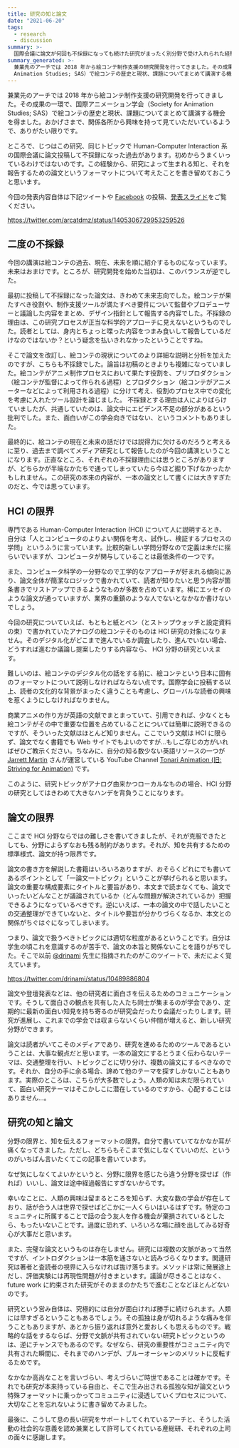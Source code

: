 ```yaml
---
title: 研究の知と論文
date: "2021-06-20"
tags:
  - research
  - discussion
summary: >-
  国際会議に論文が何回も不採録になっても続けた研究がまったく別分野で受け入れられた経験をもとに、研究分野の限界、論文というフォーマットの限界、そして研究が本来持っている自由について徒然書きました。
summary_generated: >-
  兼業先のアーチでは 2018 年から絵コンテ制作支援の研究開発を行ってきました。その成果の一環で、国際アニメーション学会（Society for
  Animation Studies; SAS）で絵コンテの歴史と現状、課題についてまとめて講演する機会を得ました。おかげさまで、...
---
```


兼業先のアーチでは 2018 年から絵コンテ制作支援の研究開発を行ってきました。その成果の一環で、国際アニメーション学会（Society for Animation Studies; SAS）で絵コンテの歴史と現状、課題についてまとめて講演する機会を得ました。おかげさまで、関係各所から興味を持って見ていただいているようで、ありがたい限りです。

ところで、じつはこの研究、同じトピックで Human-Computer Interaction 系の国際会議に論文投稿して不採録になった過去があります。初めからうまくいっているわけではないのです。この経験から、研究によって生まれる知と、それを報告するための論文というフォーマットについて考えたことを書き留めておこうと思います。

今回の発表内容自体は下記ツイートや [Facebook](https://www.facebook.com/jun.kato/posts/10165102119360391) の投稿、[発表スライド](https://research.archinc.jp/static/files/sas2021-kato-storyboarding-in-anime.pdf)をご覧ください。

https://twitter.com/arcatdmz/status/1405306729953259526

## 二度の不採録

今回の講演は絵コンテの過去、現在、未来を順に紹介するものになっています。未来はおまけです。ところが、研究開発を始めた当初は、このバランスが逆でした。

最初に投稿して不採録になった論文は、きわめて未来志向でした。絵コンテが果たすべき役割や、制作支援ツールが満たすべき要件について監督やプロデューサーと議論した内容をまとめ、デザイン指針として報告する内容でした。不採録の理由は、この研究プロセスが正当な科学的アプローチに見えないというものでした。読者としては、身内とちょっと喋った内容をつまみ食いして報告しているだけなのではないか？という疑念を払いきれなかったということですね。

そこで論文を改訂し、絵コンテの現状についてのより詳細な説明と分析を加えたのですが、こちらも不採録でした。論旨は初稿のときよりも複雑になっていました。絵コンテがアニメ制作プロセスにおいて果たす役割を、プリプロダクション（絵コンテが監督によって作られる過程）とプロダクション（絵コンテがアニメーターなどによって利用される過程）に分けて考え、役割のプロセス中での変化を考慮に入れたツール設計を論じました。
不採録とする理由は人によりばらけていましたが、共通していたのは、論文中にエビデンス不足の部分があるという批判でした。また、面白いがこの学会向きではない、というコメントもありました。

最終的に、絵コンテの現在と未来の話だけでは説得力に欠けるのだろうと考えるに至り、過去まで調べてメディア研究として報告したのが今回の講演ということになります。正直なところ、それぞれの不採録理由には思うところがありますが、どちらかが半端なかたちで通ってしまっていたら今ほど掘り下げなかったかもしれません。この研究の本来の内容が、一本の論文として書くには大きすぎたのだと、今では思っています。

## HCI の限界

専門である Human-Computer Interaction (HCI) について人に説明するとき、自分は「人とコンピュータのよりよい関係を考え、試作し、検証するプロセスの学問」というふうに言っています。比較的新しい学問分野なので定義は未だに揺らいでいますが、コンピュータが関与していることは最低条件の一つです。

また、コンピュータ科学の一分野なので工学的なアプローチが好まれる傾向にあり、論文全体が簡潔なロジックで書かれていて、読者が知りたいと思う内容が箇条書きでリストアップできるようなものが多数を占めています。稀にエッセイのような論文が通っていますが、業界の重鎮のような人でないとなかなか書けないでしょう。

今回の研究についていえば、もともと紙とペン（とストップウォッチと設定資料の束）で書かれていたアナログの絵コンテそのものは HCI 研究の対象になりません。そのデジタル化がどこまで進んでいるか調査したり、進んでいない場合、どうすれば進むか議論し提案したりする内容なら、 HCI 分野の研究といえます。

難しいのは、絵コンテのデジタル化の話をする前に、絵コンテという日本に固有のフォーマットについて説明しなければならない点です。国際学会に投稿する以上、読者の文化的な背景がまったく違うことも考慮し、グローバルな読者の興味を惹くようにしなければなりません。

商業アニメの作り方が英語の文献でまとまっていて、引用できれば、少なくとも絵コンテがその中で重要な位置を占めていることについては簡単に説明できるのですが、そういった文献はほとんど知りません。ここでいう文献は HCI に限らず、論文でなく書籍でも Web サイトでもよいのですが…もしご存じの方がいればぜひご教示ください。ちなみに、自分の知る数少ない英語リソースの一つが [Jarrett Martin](https://twitter.com/JarrettHMartin) さんが運営している YouTube Channel [Tonari Animation (旧: Striving for Animation)](https://www.youtube.com/channel/UCGBS0meEbzjIwFssjPzDtBQ) です。

このように、研究トピックがアナログ由来かつローカルなものの場合、HCI 分野の研究としてはきわめて大きなハンデを背負うことになります。

## 論文の限界

ここまで HCI 分野ならではの難しさを書いてきましたが、それが克服できたとしても、分野によらずなおも残る制約があります。それが、知を共有するための標準様式、論文が持つ限界です。

論文の書き方を解説した書籍はいろいろありますが、おそらくどれにでも書いてあるポイントとして「一論文一トピック」ということが挙げられると思います。論文の重要な構成要素にタイトルと要旨があり、本文まで読まなくても、論文でいったいどんなことが議論されているか（どんな問題が解決されているか）把握できるようになっているべきです。逆にいえば、一本の論文の中で話したいことの交通整理ができていないと、タイトルや要旨が分かりづらくなるか、本文との関係がちぐはぐになってしまいます。

つまり、論文で扱うべきトピックには適切な粒度があるということです。自分は学生の頃これを意識するのが苦手で、論文の本旨と関係ないことを語りがちでした。そこで以前 [@drinami](https://twitter.com/drinami) 先生に指摘されたのがこのツイートで、未だによく覚えています。

https://twitter.com/drinami/status/10489886804

論文や登壇発表などは、他の研究者に面白さを伝えるためのコミュニケーションです。そうして面白さの観点を共有した人たち同士が集まるのが学会であり、定期的に最新の面白い知見を持ち寄るのが研究会だったり会議だったりします。研究が進展し、これまでの学会では収まらないくらい仲間が増えると、新しい研究分野ができます。

論文は読者がいてこそのメディアであり、研究を進めるためのツールであるということは、大事な観点だと思います。一本の論文にするとうまく伝わらないテーマは、交通整理を行い、トピックごとに切り分け、複数の論文にするべきなのです。それか、自分の手に余る場合、諦めて他のテーマを探すしかないこともあります。実際のところは、こちらが大多数でしょう。人類の知は未だ限られていて、面白い研究テーマはそこかしこに潜在しているのですから、心配することはありません…。

## 研究の知と論文

分野の限界と、知を伝えるフォーマットの限界。自分で書いていてなかなか耳が痛くなってきました。ただし、どちらもそこまで気にしなくていいのだ、というのがいちばん言いたくてこの記事を書いています。

なぜ気にしなくてよいかというと、分野に限界を感じたら違う分野を探せば（作れば）いいし、論文は途中経過報告にすぎないからです。

幸いなことに、人類の興味は留まるところを知らず、大変な数の学会が存在しており、話が合う人は世界で探せばどこかに一人くらいはいるはずです。特定のコミュニティに所属することで話の合う友人を作る機会が棄損されているとしたら、もったいないことです。過度に恐れず、いろいろな場に顔を出してみる好奇心が大事だと思います。

また、完璧な論文というものは存在しません。研究には複数の文脈があって当然ですが、イントロダクションは一本筋を通さないと読みづらくなります。関連研究は著者と査読者の視界に入らなければ抜け落ちます。メソッドは常に発展途上だし、評価実験には再現性問題が付きまといます。議論が尽きることはなく、 future work に約束された研究がそのままのかたちで進むことなどほとんどないのです。

研究という営み自体は、究極的には自分が面白ければ勝手に続けられます。人類には早すぎるということもあるでしょう。その孤独は身が切れるような痛みを伴うこともありますが、あとから振り返れば意外と愛おしくも思えるものです。戦略的な話をするならば、分野で文脈が共有されていない研究トピックというのは、逆にチャンスでもあるのです。なぜなら、研究の重要性がコミュニティ内で共有された瞬間に、それまでのハンデが、ブルーオーシャンのメリットに反転するためです。

なかなか高尚なことを言いづらい、考えづらいご時世であることは確かです。それでも研究が本来持っている自由と、そこで生み出される孤独な知が論文という特殊フォーマットに乗っかってコミュニティに浸透していくプロセスについて、大切なことを忘れないように書き留めてみました。

最後に、こうして息の長い研究をサポートしてくれているアーチと、そうした活動の社会的な意義を認め兼業として許可してくれている産総研、それぞれの上司の面々に感謝します。
